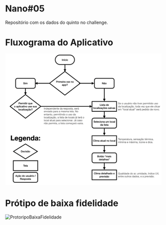 # Nano#05
 Repositório com os dados do quinto no challenge.

# Fluxograma do Aplicativo

<img src="/media/Fluxograma.png" alt="Fluxograma"/>


# Prótipo de baixa fidelidade

<img src="/media/BaixaFidelidade.png" alt="ProtoripoBaixaFidelidade"/>


